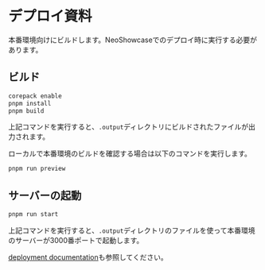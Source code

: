 # デプロイ資料

本番環境向けにビルドします。NeoShowcaseでのデプロイ時に実行する必要があります。

## ビルド

```bash
corepack enable
pnpm install
pnpm build
```

上記コマンドを実行すると、`.output`ディレクトリにビルドされたファイルが出力されます。

ローカルで本番環境のビルドを確認する場合は以下のコマンドを実行します。

```bash
pnpm run preview
```

## サーバーの起動

```bash
pnpm run start
```

上記コマンドを実行すると、`.output`ディレクトリのファイルを使って本番環境のサーバーが3000番ポートで起動します。

[deployment documentation](https://nuxt.com/docs/getting-started/deployment)も参照してください。
